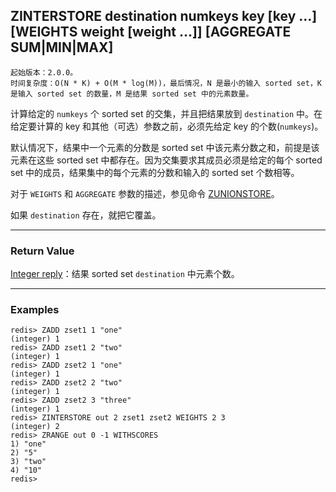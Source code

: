 ## ZINTERSTORE destination numkeys key [key ...] [WEIGHTS weight [weight ...]] [AGGREGATE SUM|MIN|MAX]

    起始版本：2.0.0。
    时间复杂度：O(N * K) + O(M * log(M))，最后情况，N 是最小的输入 sorted set，K 是输入 sorted set 的数量，M 是结果 sorted set 中的元素数量。

计算给定的 `numkeys` 个 sorted set 的交集，并且把结果放到 `destination` 中。在给定要计算的 key 和其他（可选）参数之前，必须先给定 key 的个数(`numkeys`)。

默认情况下，结果中一个元素的分数是 sorted set 中该元素分数之和，前提是该元素在这些 sorted set 中都存在。因为交集要求其成员必须是给定的每个 sorted set 中的成员，结果集中的每个元素的分数和输入的 sorted set 个数相等。

对于 `WEIGHTS` 和 `AGGREGATE` 参数的描述，参见命令 [ZUNIONSTORE](ZUNIONSTORE.md)。

如果 `destination` 存在，就把它覆盖。

---

### Return Value

[Integer reply](../topics/protocol.md#resp-integers)：结果 sorted set `destination` 中元素个数。

---

### Examples

```
redis> ZADD zset1 1 "one"
(integer) 1
redis> ZADD zset1 2 "two"
(integer) 1
redis> ZADD zset2 1 "one"
(integer) 1
redis> ZADD zset2 2 "two"
(integer) 1
redis> ZADD zset2 3 "three"
(integer) 1
redis> ZINTERSTORE out 2 zset1 zset2 WEIGHTS 2 3
(integer) 2
redis> ZRANGE out 0 -1 WITHSCORES
1) "one"
2) "5"
3) "two"
4) "10"
redis> 
```